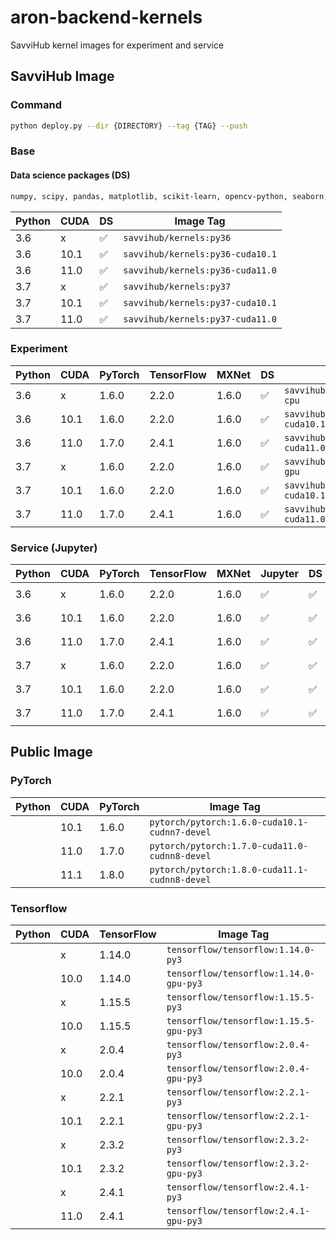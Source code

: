 # aron-backend-kernels

SavviHub kernel images for experiment and service

## SavviHub Image
### Command
```bash
python deploy.py --dir {DIRECTORY} --tag {TAG} --push
```

### Base
#### Data science packages (DS)
```bash
numpy, scipy, pandas, matplotlib, scikit-learn, opencv-python, seaborn, plotly, tqdm
```
| Python | CUDA | DS | Image Tag                        |
|--------|------|----|----------------------------------|
| 3.6    | x    | ✅ | `savvihub/kernels:py36`          |
| 3.6    | 10.1 | ✅ | `savvihub/kernels:py36-cuda10.1` | 
| 3.6    | 11.0 | ✅ | `savvihub/kernels:py36-cuda11.0` |
| 3.7    | x    | ✅ | `savvihub/kernels:py37`          |
| 3.7    | 10.1 | ✅ | `savvihub/kernels:py37-cuda10.1` |
| 3.7    | 11.0 | ✅ | `savvihub/kernels:py37-cuda11.0` |

### Experiment
| Python | CUDA | PyTorch | TensorFlow | MXNet | DS | Image Tag                                 |
|--------|------|---------|------------|-------|----|-------------------------------------------|
| 3.6    | x    | 1.6.0   | 2.2.0      | 1.6.0 | ✅ | `savvihub/kernels:py36.full-cpu`          |
| 3.6    | 10.1 | 1.6.0   | 2.2.0      | 1.6.0 | ✅ | `savvihub/kernels:py36-cuda10.1.full-cpu` | 
| 3.6    | 11.0 | 1.7.0   | 2.4.1      | 1.6.0 | ✅ | `savvihub/kernels:py36-cuda11.0.full-cpu` |
| 3.7    | x    | 1.6.0   | 2.2.0      | 1.6.0 | ✅ | `savvihub/kernels:py37.full-gpu`          |
| 3.7    | 10.1 | 1.6.0   | 2.2.0      | 1.6.0 | ✅ | `savvihub/kernels:py37-cuda10.1.full-gpu` |
| 3.7    | 11.0 | 1.7.0   | 2.4.1      | 1.6.0 | ✅ | `savvihub/kernels:py37-cuda11.0.full-gpu` |

### Service (Jupyter)
| Python | CUDA | PyTorch | TensorFlow | MXNet | Jupyter | DS | Image Tag                                        |
|--------|------|---------|------------|-------|---------|----|--------------------------------------------------|
| 3.6    | x    | 1.6.0   | 2.2.0      | 1.6.0 | ✅      | ✅ | `savvihub/kernels:py36.full-cpu.jupyter`          |
| 3.6    | 10.1 | 1.6.0   | 2.2.0      | 1.6.0 | ✅      | ✅ | `savvihub/kernels:py36-cuda10.1.full-cpu.jupyter` | 
| 3.6    | 11.0 | 1.7.0   | 2.4.1      | 1.6.0 | ✅      | ✅ | `savvihub/kernels:py36-cuda11.0.full-cpu.jupyter` |
| 3.7    | x    | 1.6.0   | 2.2.0      | 1.6.0 | ✅      | ✅ | `savvihub/kernels:py37.full-gpu.jupyter`          |
| 3.7    | 10.1 | 1.6.0   | 2.2.0      | 1.6.0 | ✅      | ✅ | `savvihub/kernels:py37-cuda10.1.full-gpu.jupyter` |
| 3.7    | 11.0 | 1.7.0   | 2.4.1      | 1.6.0 | ✅      | ✅ | `savvihub/kernels:py37-cuda11.0.full-gpu.jupyter` |

## Public Image 
### PyTorch
| Python | CUDA | PyTorch | Image Tag                                        |
|--------|------|---------|--------------------------------------------------|
| | 10.1 | 1.6.0 | `pytorch/pytorch:1.6.0-cuda10.1-cudnn7-devel` |
| | 11.0 | 1.7.0 | `pytorch/pytorch:1.7.0-cuda11.0-cudnn8-devel` |
| | 11.1 | 1.8.0 | `pytorch/pytorch:1.8.0-cuda11.1-cudnn8-devel` |

### Tensorflow
| Python | CUDA | TensorFlow | Image Tag                                        |
|--------|------|------------|--------------------------------------------------|
| | x    | 1.14.0 | `tensorflow/tensorflow:1.14.0-py3`    |
| | 10.0 | 1.14.0 | `tensorflow/tensorflow:1.14.0-gpu-py3`|
| | x    | 1.15.5 | `tensorflow/tensorflow:1.15.5-py3`    |
| | 10.0 | 1.15.5 | `tensorflow/tensorflow:1.15.5-gpu-py3`|
| | x    | 2.0.4  | `tensorflow/tensorflow:2.0.4-py3`     |
| | 10.0 | 2.0.4  | `tensorflow/tensorflow:2.0.4-gpu-py3` |
| | x    | 2.2.1  | `tensorflow/tensorflow:2.2.1-py3`     |
| | 10.1 | 2.2.1  | `tensorflow/tensorflow:2.2.1-gpu-py3` |
| | x    | 2.3.2 | `tensorflow/tensorflow:2.3.2-py3`      |
| | 10.1 | 2.3.2 | `tensorflow/tensorflow:2.3.2-gpu-py3`  |
| | x    | 2.4.1 | `tensorflow/tensorflow:2.4.1-py3`      |
| | 11.0 | 2.4.1 | `tensorflow/tensorflow:2.4.1-gpu-py3`  |
